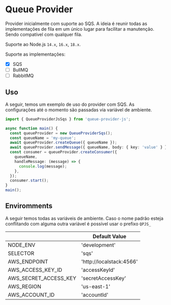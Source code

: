 # Queue Provider

Provider inicialmente com suporte ao SQS.
A ideia é reunir todas as implementações de fila em um único lugar para facilitar a manutenção. Sendo compatível com qualquer fila.

Suporte ao Node.js `14.x`, `16.x`, `18.x`.

Suporte as implementações:
- [x] SQS
- [ ] BullMQ
- [ ] RabbitMQ

## Uso
A seguir, temos um exemplo de uso do provider com SQS. As configurações até o momento são passadas via variável de ambiente.

```TypeScript
import { QueueProviderJsSqs } from 'queue-provider-js';

async function main() {
  const queueProvider = new QueueProviderSqs();
  const queueName = 'my-queue';
  await queueProvider.createQueue({ queueName });
  await queueProvider.sendMessage({ queueName, body: { key: 'value' } });
  const consumer = queueProvider.createConsumer({
    queueName,
    handleMessage: (message) => {
      console.log(message);
    },
  });
  consumer.start();
}
main();
```

## Enviromments

A seguir temos todas as variáveis de ambiente. Caso o nome padrão esteja
conflitando com alguma outra variável é possível usar o prefixo `QPJS_`

|                       | Default Value            |
| --------------------- | ------------------------ |
| NODE_ENV              | 'development'            |
| SELECTOR              | 'sqs'                    |
| AWS_ENDPOINT          | 'http://localstack:4566' |
| AWS_ACCESS_KEY_ID     | 'accessKeyId'            |
| AWS_SECRET_ACCESS_KEY | 'secretAccessKey'        |
| AWS_REGION            | 'us-east-1'              |
| AWS_ACCOUNT_ID        | 'accountId'              |

